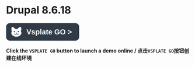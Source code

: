 # Drupal 8.6.18

<a href="https://www.vsplate.com/?docker-compose=https://github.com/vsplate/dcenvs/drupal/8.6.18"><img alt="VSPLATE GO" src="https://raw.githubusercontent.com/vsplate/images/master/vsgo_btn.png" width="200px"></a>

**Click the `VSPLATE GO` button to launch a demo online / 点击`VSPLATE GO`按钮创建在线环境**
